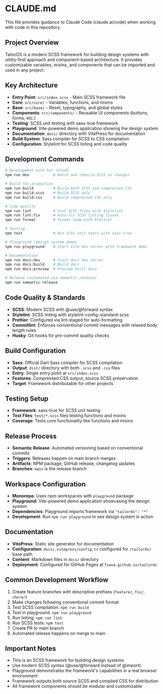 # CLAUDE.md

This file provides guidance to Claude Code (claude.ai/code) when working with code in this repository.

## Project Overview

TailorDS is a modern SCSS framework for building design systems with utility-first approach and component-based architecture. It provides customizable variables, mixins, and components that can be imported and used in any project.

## Key Architecture

- **Entry Point**: `src/index.scss` - Main SCSS framework file
- **Core**: `src/core/` - Variables, functions, and mixins
- **Base**: `src/base/` - Reset, typography, and global styles
- **Components**: `src/components/` - Reusable UI components (buttons, forms, etc.)
- **Testing**: SCSS unit testing with sass-true framework
- **Playground**: Vite-powered demo application showing the design system
- **Documentation**: `docs/` directory with VitePress for documentation
- **Build System**: Sass compiler for SCSS to CSS compilation
- **Configuration**: Stylelint for SCSS linting and code quality

## Development Commands

```bash
# Development with hot reload
npm run dev           # Watch and rebuild SCSS on changes

# Build for production
npm run build         # Build both SCSS and compressed CSS
npm run build:scss    # Build SCSS only
npm run build:css     # Build compressed CSS only

# Code quality
npm run lint          # Lint SCSS files with Stylelint
npm run lint:fix      # Auto-fix SCSS linting issues
npm run format        # Format code with Prettier

# Testing
npm test              # Run SCSS unit tests with sass-true

# Playground (design system demo)
npm run playground    # Start Vite dev server with framework demo

# Documentation
npm run docs:dev      # Start docs dev server
npm run docs:build    # Build docs
npm run docs:preview  # Preview built docs

# Release (automated via semantic-release)
npm run semantic-release
```

## Code Quality & Standards

- **SCSS**: Modern SCSS with @use/@forward syntax
- **Stylelint**: SCSS linting with stylelint-config-standard-scss
- **Prettier**: Configured via lint-staged for auto-formatting
- **Commitlint**: Enforces conventional commit messages with relaxed body length rules
- **Husky**: Git hooks for pre-commit quality checks

## Build Configuration

- **Sass**: Official Dart Sass compiler for SCSS compilation
- **Output**: `dist/` directory with both `.scss` and `.css` files
- **Entry**: Single entry point at `src/index.scss`
- **Features**: Compressed CSS output, source SCSS preservation
- **Target**: Framework distributable for other projects

## Testing Setup

- **Framework**: sass-true for SCSS unit testing
- **Test Files**: `test/*.scss` files testing functions and mixins
- **Coverage**: Tests core functionality like functions and mixins

## Release Process

- **Semantic Release**: Automated versioning based on conventional commits
- **Triggers**: Releases happen on main branch merges
- **Artifacts**: NPM package, GitHub release, changelog updates
- **Branches**: `main` is the release branch

## Workspace Configuration

- **Monorepo**: Uses npm workspaces with `playground` package
- **Playground**: Vite-powered demo application showcasing the design system
- **Dependencies**: Playground imports framework via `"tailords": "*"`
- **Development**: Run `npm run playground` to see design system in action

## Documentation

- **VitePress**: Static site generator for documentation
- **Configuration**: `docs/.vitepress/config.ts` configured for `/tailords/` base path
- **Content**: Markdown files in `docs/` directory
- **Deployment**: Configured for GitHub Pages at `fvena.github.io/tailords`

## Common Development Workflow

1. Create feature branches with descriptive prefixes (`feature/`, `fix/`, `chore/`)
2. Make changes following conventional commit format
3. Test SCSS compilation: `npm run build`
4. Test in playground: `npm run playground`
5. Run linting: `npm run lint`
6. Run SCSS tests: `npm test`
7. Create PR to main branch
8. Automated release happens on merge to main

## Important Notes

- This is an SCSS framework for building design systems
- Use modern SCSS syntax (@use/@forward instead of @import)
- Playground demonstrates the framework's capabilities in a real browser environment
- Framework outputs both source SCSS and compiled CSS for distribution
- All framework components should be modular and customizable
